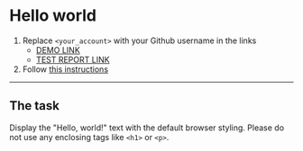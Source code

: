 # Hello world
1. Replace `<your_account>` with your Github username in the links
    - [DEMO LINK](https://volodymyrtaras.github.io/layout_hello-world/) <br>
    - [TEST REPORT LINK](https://volodymyrtaras.github.io/layout_hello-world/report/html_report/)
2. Follow [this instructions](https://mate-academy.github.io/layout_task-guideline/)
___

## The task
Display the "Hello, world!" text with the default browser styling. Please do not
use any enclosing tags like `<h1>` or `<p>`.

